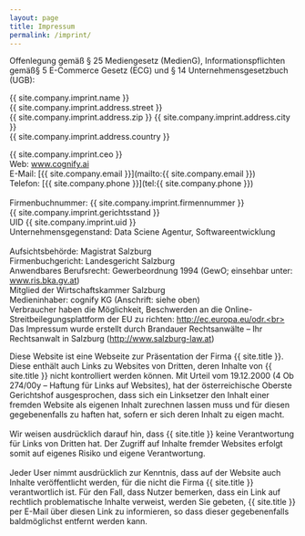 ```yaml
---
layout: page
title: Impressum
permalink: /imprint/
---
```

Offenlegung gemäß § 25 Mediengesetz (MedienG), Informationspflichten gemäß§ 5 E-Commerce Ge­setz (ECG) und § 14 Unternehmensgesetzbuch (UGB):


{{ site.company.imprint.name }}<br>
{{ site.company.imprint.address.street }}<br>
{{ site.company.imprint.address.zip }} {{ site.company.imprint.address.city }}<br>
{{ site.company.imprint.address.country }}<br>

{{ site.company.imprint.ceo }}<br>
Web: www.cognify.ai<br>
E-Mail: [{{ site.company.email }}](mailto:{{ site.company.email }})<br>
Telefon: [{{ site.company.phone }}](tel:{{ site.company.phone }})<br><br>
Firmenbuchnummer: {{ site.company.imprint.firmennummer }}<br>
{{ site.company.imprint.gerichtsstand }}<br>
UID {{ site.company.imprint.uid }}<br>
Unternehmensgegenstand: Data Sciene Agentur, Softwareentwicklung<br><br>
Aufsichtsbehörde: Magistrat Salzburg<br>
Firmenbuchgericht: Landesgericht Salzburg<br>
Anwendbares Berufsrecht: Gewerbeordnung 1994 (GewO; einsehbar unter: www.ris.bka.gv.at)<br>
Mitglied der Wirtschaftskammer Salzburg<br>
Medieninhaber: cognify KG (Anschrift: siehe oben)<br>
Verbraucher haben die Möglichkeit, Beschwerden an die Online-Streitbeilegungsplattform der EU zu richten: http://ec.europa.eu/odr.<br>
Das Impressum wurde erstellt durch Brandauer Rechtsanwälte – Ihr Rechtsanwalt in Salzburg (http://www.salzburg-law.at)

 


Diese Website ist eine Webseite zur Präsentation der Firma {{ site.title }}. Diese enthält auch Links zu Websites von Dritten, deren Inhalte von {{ site.title }} nicht kontrolliert werden können. Mit Urteil vom 19.12.2000 (4 Ob 274/00y – Haftung für Links auf Websites), hat der österreichische Oberste Gerichtshof ausgesprochen, dass sich ein Linksetzer den Inhalt einer fremden Website als eigenen Inhalt zurechnen lassen muss und für diesen gegebenenfalls zu haften hat, sofern er sich deren Inhalt zu eigen macht.<br><br>
Wir weisen ausdrücklich darauf hin, dass {{ site.title }} keine Verantwortung für Links von Dritten hat. Der Zugriff auf Inhalte fremder Websites erfolgt somit auf eigenes Risiko und eigene Verantwortung.<br><br>
Jeder User nimmt ausdrücklich zur Kenntnis, dass auf der Website auch Inhalte veröffentlicht werden, für die nicht die Firma {{ site.title }} verantwortlich ist. Für den Fall, dass Nutzer bemerken, dass ein Link auf rechtlich problematische Inhalte verweist, werden Sie gebeten, {{ site.title }} per E-Mail über diesen Link zu informieren, so dass dieser gegebenenfalls baldmöglichst entfernt werden kann.
